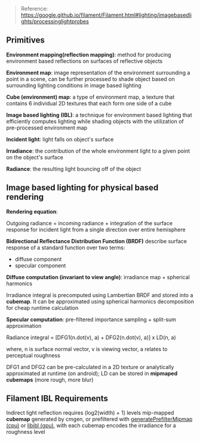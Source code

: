 > Reference: https://google.github.io/filament/Filament.html#lighting/imagebasedlights/processinglightprobes

## Primitives

**Environment mapping(reflection mapping)**: method for producing environment based reflections on surfaces of reflective objects

**Environment map**: image representation of the environment surrounding a point in a scene, can be further processed to shade object based on surrounding lighting conditions in image based lighting

**Cube (environment) map**: a type of environment map, a texture that contains 6 individual 2D textures that each form one side of a cube

**Image based lighting (IBL)**: a technique for environment based lighting that efficiently computes lighting while shading objects with the utilization of pre-processed environment map

**Incident light**: light falls on object's surface

**Irradiance**: the contribution of the whole environment light to a given point on the object's surface 

**Radiance**: the resulting light bouncing off of the object

## Image based lighting for physical based rendering

**Rendering equation**:

Outgoing radiance = incoming radiance + integration of the surface response for incident light from a single direction over entire hemisphere

**Bidirectional Reflectance Distribution Function (BRDF)** describe surface response of a standard function over two terms:
- diffuse component 
- specular component 

**Diffuse computation (invariant to view angle)**: irradiance map + spherical harmonics

Irradiance integral is precomputed using Lambertian BRDF and stored into a **cubemap**. It can be approximated using spherical harmonics decomposition for cheap runtime calculation

**Specular computation**: pre-filtered importance sampling + split-sum approximation

Radiance integral = [DFG1(n.dot(v), a) + DFG2(n.dot(v), a)] x LD(n, a)

where, n is surface normal vector, v is viewing vector, a relates to perceptual roughness

DFG1 and DFG2 can be pre-calculated in a 2D texture or analytically approximated at runtime (on android); LD can be stored in **mipmaped cubemaps** (more rough, more blur)

## Filament IBL Requirements

Indirect light reflection requires (log2(width) + 1) levels mip-mapped **cubemap** generated by cmgen, or prefiltered with [generatePrefilterMipmap (cpu)](https://github.com/google/filament/blob/main/filament/include/filament/Texture.h#L468) or [libibl (gpu)](https://github.com/google/filament/tree/main/libs/iblprefilter), with each cubemap encodes the irradiance for a roughness level
